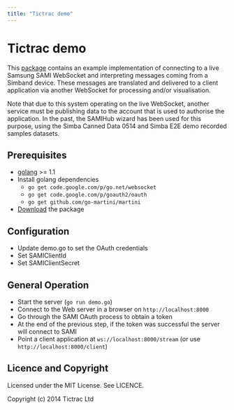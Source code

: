 ```yaml
---
title: "Tictrac demo"
---
```


Tictrac demo
=========

This [package][1] contains an example implementation of connecting to a live Samsung SAMI
WebSocket and interpreting messages coming from a Simband device. These messages
are translated and delivered to a client application via another WebSocket for processing
and/or visualisation.

Note that due to this system operating on the live WebSocket, another service must be
publishing data to the account that is used to authorise the application. In the past, the
SAMIHub wizard has been used for this purpose, using the Simba Canned Data 0514 and Simba
E2E demo recorded samples datasets.

Prerequisites
-------------

* [golang](https://golang.org/) >= 1.1
* Install golang dependencies
  * `go get code.google.com/p/go.net/websocket`
  * `go get code.google.com/p/goauth2/oauth`
  * `go get github.com/go-martini/martini`
* [Download][1] the package

Configuration
-------------

* Update demo.go to set the OAuth credentials
 * Set SAMIClientId
 * Set SAMIClientSecret

General Operation
-----------------

* Start the server (`go run demo.go`)
* Connect to the Web server in a browser on `http://localhost:8000`
* Go through the SAMI OAuth process to obtain a token
* At the end of the previous step, if the token was successful the server will connect to SAMI
* Point a client application at `ws://localhost:8000/stream` (or use `http://localhost:8000/client`)

Licence and Copyright
---------------------
Licensed under the MIT License. See LICENCE.

Copyright (c) 2014 Tictrac Ltd

[1]:	/sami/downloads/tictrac_sami_demo.tar.gz
